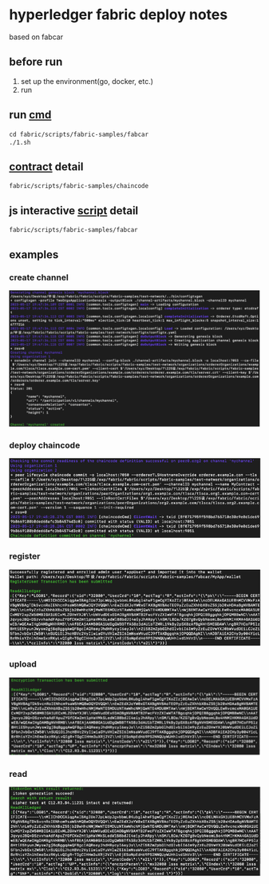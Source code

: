# hyperledger fabric deploy notes
based on fabcar 

## before run
1. set up the environment(go, docker, etc.)
2. run

## run [cmd](./fabric/scripts/fabric-samples/fabcar)
```
cd fabric/scripts/fabric-samples/fabcar
./1.sh
```
## [contract](./fabric/scripts/fabric-samples/chaincode) detail
```
fabric/scripts/fabric-samples/chaincode
```


## js interactive [script](./fabric/scripts/fabric-samples/fabcar) detail
```
fabric/scripts/fabric-samples/fabcar
```

## examples
### create channel 
![create channel](/fabric/pics/create_channel.png "create_channel")<br>

### deploy chaincode 
![deploy chaincode](/fabric/pics/deploy_chaincode.png "deploy_chaincode")<br>

### register
![register](/fabric/pics/register.png "register")<br>

### upload
![upload](/fabric/pics/upload.png "upload")<br>

### read
![read](/fabric/pics/read.png "read")<br>




